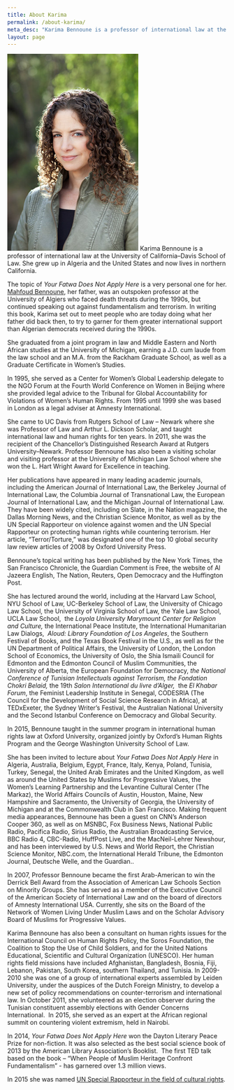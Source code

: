 ```yaml
---
title: About Karima
permalink: /about-karima/
meta_desc: "Karima Bennoune is a professor of international law at the University of California–Davis School of Law. She grew up in Algeria and the United States and now lives in northern California."
layout: page
---
```

![](/assets/img/KarimaBennoune_wr.jpg) Karima Bennoune is a professor of international law at the University of California–Davis School of Law. She grew up in Algeria and the United States and now lives in northern California.

The topic of _Your Fatwa Does Not Apply Here_ is a very personal one for her. [Mahfoud Bennoune](http://www.mahfoudbennoune.com/), her father, was an outspoken professor at the University of Algiers who faced death threats during the 1990s, but continued speaking out against fundamentalism and terrorism. In writing this book, Karima set out to meet people who are today doing what her father did back then, to try to garner for them greater international support than Algerian democrats received during the 1990s.

She graduated from a joint program in law and Middle Eastern and North African studies at the University of Michigan, earning a J.D. cum laude from the law school and an M.A. from the Rackham Graduate School, as well as a Graduate Certificate in Women’s Studies.

In 1995, she served as a Center for Women’s Global Leadership delegate to the NGO Forum at the Fourth World Conference on Women in Beijing where she provided legal advice to the Tribunal for Global Accountability for Violations of Women’s Human Rights. From 1995 until 1999 she was based in London as a legal adviser at Amnesty International.

She came to UC Davis from Rutgers School of Law – Newark where she was Professor of Law and Arthur L. Dickson Scholar, and taught international law and human rights for ten years. In 2011, she was the recipient of the Chancellor’s Distinguished Research Award at Rutgers University–Newark. Professor Bennoune has also been a visiting scholar and visiting professor at the University of Michigan Law School where she won the L. Hart Wright Award for Excellence in teaching.

Her publications have appeared in many leading academic journals, including the American Journal of International Law, the Berkeley Journal of International Law, the Columbia Journal of Transnational Law, the European Journal of International Law, and the Michigan Journal of International Law. They have been widely cited, including on Slate, in the Nation magazine, the Dallas Morning News, and the Christian Science Monitor, as well as by the UN Special Rapporteur on violence against women and the UN Special Rapporteur on protecting human rights while countering terrorism. Her article, “Terror/Torture,” was designated one of the top 10 global security law review articles of 2008 by Oxford University Press.

Bennoune’s topical writing has been published by the New York Times, the San Francisco Chronicle, the Guardian Comment is Free, the website of Al Jazeera English, The Nation, Reuters, Open Democracy and the Huffington Post.

She has lectured around the world, including at the Harvard Law School, NYU School of Law, UC-Berkeley School of Law, the University of Chicago Law School, the University of Virginia School of Law, the Yale Law School, UCLA Law School,  the _Loyola University Marymount Center for Religion and Culture,_ the International Peace Institute, the International Humanitarian Law Dialogs,  _Aloud: Library Foundation of Los Angeles_, the Southern Festival of Books, and the Texas Book Festival in the U.S., as well as for the UN Department of Political Affairs, the University of London, the London School of Economics, the University of Oslo, the Shia Ismaili Council for Edmonton and the Edmonton Council of Muslim Communities, the University of Alberta, the European Foundation for Democracy, _the_ _National Conference of Tunisian Intellectuals against Terrorism, the Fondation Chokri Belaid,_ the 19th _Salon International du livre d’Alger,_  the _El Khabar Forum_, the Feminist Leadership Institute in Senegal, CODESRIA (The Council for the Development of Social Science Research in Africa), at TEDxExeter, the Sydney Writer’s Festival, the Australian National University and the Second Istanbul Conference on Democracy and Global Security.

In 2015, Bennoune taught in the summer program in international human rights law at Oxford University, organized jointly by Oxford’s Human Rights Program and the George Washington University School of Law.

She has been invited to lecture about _Your Fatwa Does Not Apply Here_ in Algeria, Australia, Belgium, Egypt, France, Italy, Kenya, Poland, Tunisia, Turkey, Senegal, the United Arab Emirates and the United Kingdom, as well as around the United States by Muslims for Progressive Values, the Women’s Learning Partnership and the Levantine Cultural Center (The Markaz), the World Affairs Councils of Austin, Houston, Maine, New Hampshire and Sacramento, the University of Georgia, the University of Michigan and at the Commonwealth Club in San Francisco. Making frequent media appearances, Bennoune has been a guest on CNN’s Anderson Cooper 360, as well as on MSNBC, Fox Business News, National Public Radio, Pacifica Radio, Sirius Radio, the Australian Broadcasting Service, BBC Radio 4, CBC-Radio, HuffPost Live, and the MacNeil-Lehrer Newshour, and has been interviewed by U.S. News and World Report, the Christian Science Monitor, NBC.com, the International Herald Tribune, the Edmonton Journal, Deutsche Welle, and the Guardian..

In 2007, Professor Bennoune became the first Arab-American to win the Derrick Bell Award from the Association of American Law Schools Section on Minority Groups. She has served as a member of the Executive Council of the American Society of International Law and on the board of directors of Amnesty International USA. Currently, she sits on the Board of the Network of Women Living Under Muslim Laws and on the Scholar Advisory Board of Muslims for Progressive Values.

Karima Bennoune has also been a consultant on human rights issues for the International Council on Human Rights Policy, the Soros Foundation, the Coalition to Stop the Use of Child Soldiers, and for the United Nations Educational, Scientific and Cultural Organization (UNESCO). Her human rights field missions have included Afghanistan, Bangladesh, Bosnia, Fiji, Lebanon, Pakistan, South Korea, southern Thailand, and Tunisia. In 2009-2010 she was one of a group of international experts assembled by Leiden University, under the auspices of the Dutch Foreign Ministry, to develop a new set of policy recommendations on counter-terrorism and international law. In October 2011, she volunteered as an election observer during the Tunisian constituent assembly elections with Gender Concerns International.  In 2015, she served as an expert at the African regional summit on countering violent extremism, held in Nairobi.

In 2014, _Your Fatwa Does Not Apply Here_ won the Dayton Literary Peace Prize for non-fiction. It was also selected as the best social science book of 2013 by the American Library Association’s Booklist.  The first TED talk based on the book – “When People of Muslim Heritage Confront Fundamentalism” - has garnered over 1.3 million views.

In 2015 she was named [UN Special Rapporteur in the field of cultural rights](http://www.karimabennoune.com/journal/2015/10/02/un-human-rights-council/).
